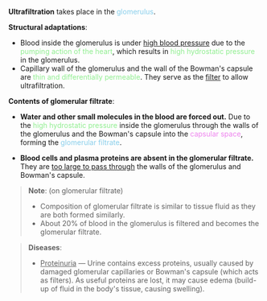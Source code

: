 **Ultrafiltration** takes place in the <span style="color: skyblue">glomerulus</span>.

**Structural adaptations**:
- Blood inside the glomerulus is under <u>high blood pressure</u> due to the <span style="color: lightgreen">pumping action of the heart</span>, which results in <span style="color: lightgreen">high hydrostatic pressure</span> in the glomerulus.
- Capillary wall of the glomerulus and the wall of the Bowman's capsule are <span style="color: lightgreen">thin and differentially permeable</span>. They serve as the <u>filter</u> to allow ultrafiltration.

**Contents of glomerular filtrate**:
- **Water and other small molecules in the blood are forced out.**
  Due to the <span style="color: lightgreen">high hydrostatic pressure</span> inside the glomerulus through the walls of the glomerulus and the Bowman's capsule into the <span style="color: violet">capsular space</span>, forming the <span style="color: skyblue">glomerular filtrate</span>.

- **Blood cells and plasma proteins are absent in the glomerular filtrate.**
  They are <u>too large to pass through</u> the walls of the glomerulus and Bowman's capsule.

> **Note**: (on glomerular filtrate)
> - Composition of glomerular filtrate is similar to tissue fluid as they are both formed similarly.
> - About 20% of blood in the glomerulus is filtered and becomes the glomerular filtrate.

> **Diseases**:
> - <u>Proteinuria</u> — Urine contains excess proteins, usually caused by damaged glomerular capillaries or Bowman's capsule (which acts as filters). As useful proteins are lost, it may cause edema (build-up of fluid in the body's tissue, causing swelling).
